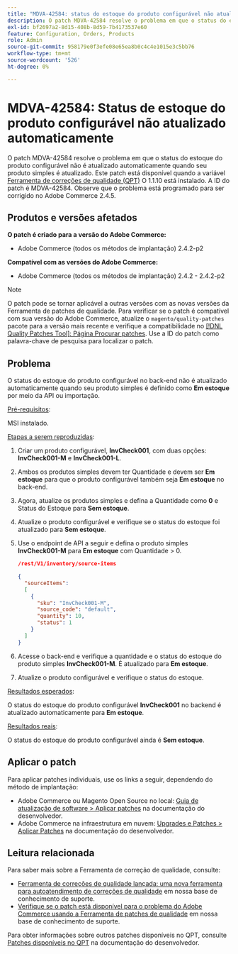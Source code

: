 ```yaml
---
title: "MDVA-42584: status do estoque do produto configurável não atualizado automaticamente"
description: O patch MDVA-42584 resolve o problema em que o status do estoque do produto configurável não é atualizado automaticamente quando seu produto simples é atualizado. Este patch está disponível quando a [Ferramenta de correções de qualidade (QPT)](/help/announcements/adobe-commerce-announcements/magento-quality-patches-released-new-tool-to-self-serve-quality-patches.md) 1.1.10 está instalada. A ID do patch é MDVA-42584. Observe que o problema está programado para ser corrigido no Adobe Commerce 2.4.5.
exl-id: bf2697a2-8d15-408b-8d59-7b4173537e60
feature: Configuration, Orders, Products
role: Admin
source-git-commit: 958179e0f3efe08e65ea8b0c4c4e1015e3c5bb76
workflow-type: tm+mt
source-wordcount: '526'
ht-degree: 0%

---
```


# MDVA-42584: Status de estoque do produto configurável não atualizado automaticamente

O patch MDVA-42584 resolve o problema em que o status do estoque do produto configurável não é atualizado automaticamente quando seu produto simples é atualizado. Este patch está disponível quando a variável [Ferramenta de correções de qualidade (QPT)](/help/announcements/adobe-commerce-announcements/magento-quality-patches-released-new-tool-to-self-serve-quality-patches.md) O 1.1.10 está instalado. A ID do patch é MDVA-42584. Observe que o problema está programado para ser corrigido no Adobe Commerce 2.4.5.

## Produtos e versões afetados

**O patch é criado para a versão do Adobe Commerce:**

* Adobe Commerce (todos os métodos de implantação) 2.4.2-p2

**Compatível com as versões do Adobe Commerce:**

* Adobe Commerce (todos os métodos de implantação) 2.4.2 - 2.4.2-p2

>[!NOTE]
>
>O patch pode se tornar aplicável a outras versões com as novas versões da Ferramenta de patches de qualidade. Para verificar se o patch é compatível com sua versão do Adobe Commerce, atualize o `magento/quality-patches` pacote para a versão mais recente e verifique a compatibilidade no [[!DNL Quality Patches Tool]: Página Procurar patches](https://devdocs.magento.com/quality-patches/tool.html#patch-grid). Use a ID do patch como palavra-chave de pesquisa para localizar o patch.

## Problema

O status do estoque do produto configurável no back-end não é atualizado automaticamente quando seu produto simples é definido como **Em estoque** por meio da API ou importação.

<u>Pré-requisitos</u>:

MSI instalado.

<u>Etapas a serem reproduzidas</u>:

1. Criar um produto configurável, **InvCheck001**, com duas opções: **InvCheck001-M** e **InvCheck001-L**.
1. Ambos os produtos simples devem ter Quantidade e devem ser **Em estoque** para que o produto configurável também seja **Em estoque** no back-end.
1. Agora, atualize os produtos simples e defina a Quantidade como **0** e Status do Estoque para **Sem estoque**.
1. Atualize o produto configurável e verifique se o status do estoque foi atualizado para **Sem estoque**.
1. Use o endpoint de API a seguir e defina o produto simples **InvCheck001-M** para **Em estoque** com Quantidade > 0.

   ```JSON
   /rest/V1/inventory/source-items
   
   {
     "sourceItems":
     [
       {
         "sku": "InvCheck001-M",
         "source_code": "default",
         "quantity": 10,
         "status": 1
       }
     ]
   }
   ```

1. Acesse o back-end e verifique a quantidade e o status do estoque do produto simples **InvCheck001-M**. É atualizado para **Em estoque**.
1. Atualize o produto configurável e verifique o status do estoque.

<u>Resultados esperados</u>:

O status do estoque do produto configurável **InvCheck001** no backend é atualizado automaticamente para **Em estoque**.

<u>Resultados reais</u>:

O status do estoque do produto configurável ainda é **Sem estoque**.

## Aplicar o patch

Para aplicar patches individuais, use os links a seguir, dependendo do método de implantação:

* Adobe Commerce ou Magento Open Source no local: [Guia de atualização de software > Aplicar patches](https://devdocs.magento.com/guides/v2.4/comp-mgr/patching/mqp.html) na documentação do desenvolvedor.
* Adobe Commerce na infraestrutura em nuvem: [Upgrades e Patches > Aplicar Patches](https://devdocs.magento.com/cloud/project/project-patch.html) na documentação do desenvolvedor.

## Leitura relacionada

Para saber mais sobre a Ferramenta de correção de qualidade, consulte:

* [Ferramenta de correções de qualidade lançada: uma nova ferramenta para autoatendimento de correções de qualidade](/help/announcements/adobe-commerce-announcements/magento-quality-patches-released-new-tool-to-self-serve-quality-patches.md) em nossa base de conhecimento de suporte.
* [Verifique se o patch está disponível para o problema do Adobe Commerce usando a Ferramenta de patches de qualidade](/help/support-tools/patches-available-in-qpt-tool/check-patch-for-magento-issue-with-magento-quality-patches.md) em nossa base de conhecimento de suporte.

Para obter informações sobre outros patches disponíveis no QPT, consulte [Patches disponíveis no QPT](https://devdocs.magento.com/quality-patches/tool.html#patch-grid) na documentação do desenvolvedor.
